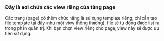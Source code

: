 ### Đây là nơi chứa các view riêng của từng page
Các trang (page) có thêm chức năng là sử dụng template riêng, chỉ cần tạo file template tại đây (như một view thông thường), file sẽ tự động được list ra trong phần quản trị. Khi bạn chọn view riêng cho page, view này sẽ được ưu tiên sử dụng.